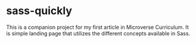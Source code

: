 # sass-quickly
This is a companion project for my first article in Microverse Curriculum. It is simple landing page that utilizes the different concepts available in Sass.
